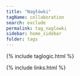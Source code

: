 ```yaml
---
title: "Nagłówki"
tagName: collaboration
search: exclude
permalink: tag_naglowki
sidebar: home_sidebar
folder: tags
---
```

{% include taglogic.html %}

{% include links.html %}

